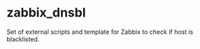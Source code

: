 zabbix_dnsbl
============
Set of external scripts and template for Zabbix to check if host is blacklisted.